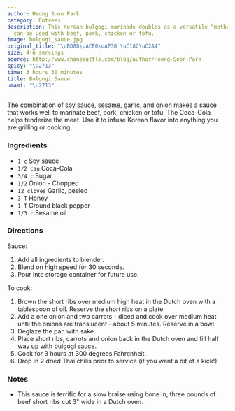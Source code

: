 ```yaml
---
author: Heong Soon Park
category: Entrees
description: This Korean bulgogi marinade doubles as a versatile "mother sauce" that
  can be used with beef, pork, chicken or tofu.
image: bulgogi_sauce.jpg
original_title: "\uBD88\uACE0\uAE30 \uC18C\uC2A4"
size: 4-6 servings
source: http://www.chanseattle.com/blog/author/Heong-Soon-Park
spicy: "\u2713"
time: 3 hours 30 minutes
title: Bulgogi Sauce
umami: "\u2713"
---
```


The combination of soy sauce, sesame, garlic, and onion makes a sauce that works well to marinate beef, pork, chicken or tofu. The Coca-Cola helps tenderize the meat. Use it to infuse Korean flavor into anything you are grilling or cooking.

### Ingredients

* `1 c` Soy sauce
* `1/2 can` Coca-Cola
* `3/4 c` Sugar
* `1/2` Onion - Chopped
* `12 cloves` Garlic, peeled
* `3 T` Honey
* `1 T` Ground black pepper
* `1/3 c` Sesame oil

### Directions

Sauce:

1. Add all ingredients to blender.
2. Blend on high speed for 30 seconds.
3. Pour into storage container for future use.

To cook:

1. Brown the short ribs over medium high heat in the Dutch oven with a tablespoon of oil. Reserve the short ribs on a plate.
2. Add a one onion and two carrots - diced and cook over medium heat until the onions are translucent - about 5 minutes. Reserve in a bowl.
3. Deglaze the pan with sake.
4. Place short ribs, carrots and onion back in the Dutch oven and fill half way up with bulgogi sauce.
5. Cook for 3 hours at 300 degrees Fahrenheit.
6. Drop in 2 dried Thai chilis prior to service (if you want a bit of a kick!)

### Notes

- This sauce is terrific for a slow braise using bone in, three pounds of beef short ribs cut 3" wide in a Dutch oven.
